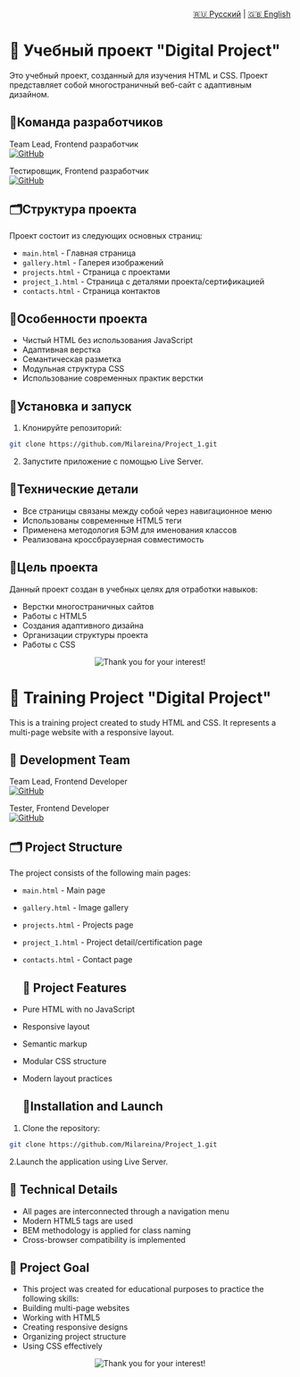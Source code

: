 <div align="right">
  <a href="#russian-version">🇷🇺 Русский</a> | <a href="#english-version">🇬🇧 English</a>
</div>

<div id="russian-version">
  
# 📘 Учебный проект "Digital Project"

Это учебный проект, созданный для изучения HTML и CSS. Проект представляет собой многостраничный веб-сайт с адаптивным дизайном.

## 👥Команда разработчиков
Team Lead, Frontend разработчик </br>
[![GitHub](https://img.shields.io/badge/GitHub-Milareina-181717?style=for-the-badge&logo=github)](https://github.com/Milareina) 

Тестировщик, Frontend разработчик </br>
[![GitHub](https://img.shields.io/badge/GitHub-Olya7me-181717?style=for-the-badge&logo=github)](https://github.com/Olya7me) 


## 🗂Структура проекта

Проект состоит из следующих основных страниц:
- `main.html` - Главная страница
- `gallery.html` - Галерея изображений
- `projects.html` - Страница с проектами
- `project_1.html` - Страница с деталями проекта/сертификацией
- `contacts.html` - Страница контактов


## 🌟Особенности проекта

- Чистый HTML без использования JavaScript
- Адаптивная верстка
- Семантическая разметка
- Модульная структура CSS
- Использование современных практик верстки

## 🚀Установка и запуск

1. Клонируйте репозиторий:
```bash
git clone https://github.com/Milareina/Project_1.git
```
2. Запустите приложение с помощью Live Server.

## 🧰Технические детали

- Все страницы связаны между собой через навигационное меню
- Использованы современные HTML5 теги
- Применена методология БЭМ для именования классов
- Реализована кроссбраузерная совместимость

## 🎯Цель проекта

Данный проект создан в учебных целях для отработки навыков:
- Верстки многостраничных сайтов
- Работы с HTML5
- Создания адаптивного дизайна
- Организации структуры проекта
- Работы с CSS

<p align="center">
  <img src="https://readme-typing-svg.demolab.com?font=Fira+Code&pause=1500&color=5A03FC&center=true&vCenter=true&width=600&lines=Thank+you+for+your+interest!" alt="Thank you for your interest!" />
</p>
  </div>






  <div id="english-version">

# 📘  Training Project "Digital Project"

This is a training project created to study HTML and CSS. It represents a multi-page website with a responsive layout.

## 👥 Development Team

Team Lead, Frontend Developer </br>
[![GitHub](https://img.shields.io/badge/GitHub-Milareina-181717?style=for-the-badge&logo=github)](https://github.com/Milareina)  

Tester, Frontend Developer </br>
[![GitHub](https://img.shields.io/badge/GitHub-Olya7me-181717?style=for-the-badge&logo=github)](https://github.com/Olya7me)  

## 🗂 Project Structure

The project consists of the following main pages:
- `main.html` - Main page  
- `gallery.html` - Image gallery  
- `projects.html` - Projects page  
- `project_1.html` - Project detail/certification page  
- `contacts.html` - Contact page

  ## 🌟 Project Features

- Pure HTML with no JavaScript  
- Responsive layout  
- Semantic markup  
- Modular CSS structure  
- Modern layout practices

  ##  🚀Installation and Launch
1. Clone the repository:
```bash
git clone https://github.com/Milareina/Project_1.git
```
2.Launch the application using Live Server.

## 🧰 Technical Details
- All pages are interconnected through a navigation menu
- Modern HTML5 tags are used
- BEM methodology is applied for class naming
- Cross-browser compatibility is implemented

## 🎯 Project Goal
- This project was created for educational purposes to practice the following skills:
- Building multi-page websites
- Working with HTML5
- Creating responsive designs
- Organizing project structure
- Using CSS effectively

 <p align="center">
  <img src="https://readme-typing-svg.demolab.com?font=Fira+Code&pause=1500&color=5A03FC&center=true&vCenter=true&width=600&lines=Thank+you+for+your+interest!" alt="Thank you for your interest!" />
</p>
</div>




